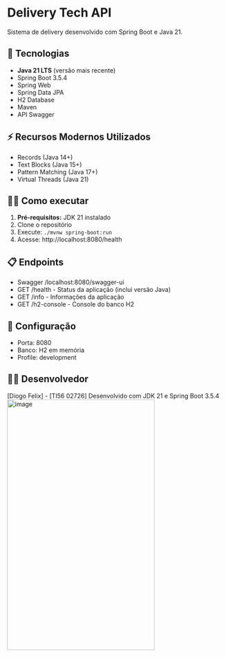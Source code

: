 # Delivery Tech API
Sistema de delivery desenvolvido com Spring Boot e Java 21.

## 🚀 Tecnologias
- **Java 21 LTS** (versão mais recente)
- Spring Boot 3.5.4
- Spring Web
- Spring Data JPA
- H2 Database
- Maven
- API Swagger

## ⚡ Recursos Modernos Utilizados
- Records (Java 14+)
- Text Blocks (Java 15+)
- Pattern Matching (Java 17+)
- Virtual Threads (Java 21)

## 🏃‍♂️ Como executar
1. **Pré-requisitos:** JDK 21 instalado
2. Clone o repositório
3. Execute: `./mvnw spring-boot:run`
4. Acesse: http://localhost:8080/health

## 📋 Endpoints
- Swagger /localhost:8080/swagger-ui
- GET /health - Status da aplicação (inclui versão Java)
- GET /info - Informações da aplicação
- GET /h2-console - Console do banco H2

## 🔧 Configuração
- Porta: 8080
- Banco: H2 em memória
- Profile: development

## 👨‍💻 Desenvolvedor
[Diogo Felix] - [TI56 02726]
Desenvolvido com JDK 21 e Spring Boot 3.5.4
<img width="341" height="580" alt="image" src="https://github.com/user-attachments/assets/bd7a504b-1426-4bb9-807f-87b994dcf28e" />
